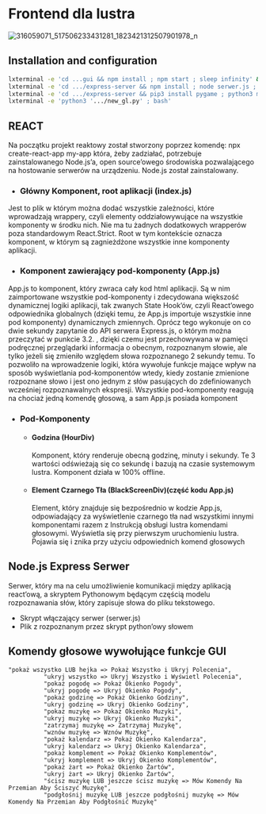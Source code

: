 # Frontend dla lustra
![316059071_517506233431281_1823421312507901978_n](https://user-images.githubusercontent.com/100734139/223771703-36d1f466-dea7-4219-92c5-b6d9382e1151.png)
## Installation and configuration
```bash
lxterminal -e 'cd ...gui && npm install ; npm start ; sleep infinity' &
lxterminal -e 'cd .../express-server && npm install ; node serwer.js ; sleep infinity' &
lxterminal -e 'cd .../express-server && pip3 install pygame ; python3 music.py ; sleep infinity' &
lxterminal -e 'python3 '.../new_gl.py' ; bash'
```
## REACT
Na początku projekt reaktowy został stworzony poprzez komendę:
npx create-react-app my-app
która, żeby zadziałać, potrzebuje zainstalowanego Node.js’a, open source’owego środowiska pozwalającego na hostowanie serwerów na urządzeniu. Node.js został zainstalowany.
* ### Główny Komponent, root aplikacji (index.js)
Jest to plik w którym można dodać wszystkie zależności, które wprowadzają wrappery, czyli elementy oddziałowywujące na wszystkie komponenty w środku nich. Nie ma tu żadnych dodatkowych wrapperów poza standardowym React.Strict.
Root w tym kontekście oznacza komponent, w którym są zagnieżdżone wszystkie inne komponenty aplikacji.

* ### Komponent zawierający pod-komponenty (App.js)
App.js to komponent, który zwraca cały kod html aplikacji.
Są w nim zaimportowane wszystkie pod-komponenty i zdecydowana większość dynamicznej logiki aplikacji, tak zwanych State Hook’ów, czyli React’owego odpowiednika globalnych (dzięki temu, że App.js importuje wszystkie inne pod komponenty) dynamicznych zmiennych. Oprócz tego wykonuje on co dwie sekundy zapytanie do API serwera Express.js, o którym można przeczytać w punkcie 3.2. , dzięki czemu jest przechowywana w pamięci podręcznej przeglądarki informacja o obecnym, rozpoznanym słowie, ale tylko jeżeli się zmieniło względem słowa rozpoznanego 2 sekundy temu. To pozwoliło na wprowadzenie logiki, która wywołuje funkcje mające wpływ na sposób wyświetlania pod-komponentów wtedy, kiedy zostanie zmienione rozpoznane słowo i jest ono jednym z słów pasujących do zdefiniowanych wcześniej rozpoznawalnych ekspresji. Wszystkie pod-komponenty reagują na chociaż jedną komendę głosową, a sam App.js posiada komponent

* ### Pod-Komponenty
  + #### Godzina (HourDiv)
    Komponent, który renderuje obecną godzinę, minuty i sekundy. Te 3 wartości odświeżają się co sekundę i bazują na czasie systemowym lustra. Komponent działa w 100% offline.
  + #### Element Czarnego Tła (BlackScreenDiv)(część kodu App.js)
    Element, który znajduje się bezpośrednio w kodzie App.js, odpowiadający za wyświetlenie czarnego tła nad wszystkimi innymi komponentami razem z Instrukcją obsługi lustra komendami głosowymi. Wyświetla się przy pierwszym uruchomieniu lustra. Pojawia się i znika przy użyciu odpowiednich komend głosowych 

## Node.js  Express Serwer
Serwer, który ma na celu umożliwienie komunikacji między aplikacją react’ową, a skryptem Pythonowym będącym częścią modelu rozpoznawania słów, który zapisuje słowa do pliku tekstowego.
* Skrypt włączający serwer (serwer.js)
* Plik z rozpoznanym przez skrypt python’owy słowem
## Komendy głosowe wywołujące funkcje GUI
```
"pokaż wszystko LUB hejka => Pokaż Wszystko i Ukryj Polecenia",
          "ukryj wszystko => Ukryj Wszystko i Wyświetl Polecenia",
          "pokaż pogodę => Pokaż Okienko Pogody",
          "ukryj pogodę => Ukryj Okienko Pogody",
          "pokaż godzinę => Pokaż Okienko Godziny",
          "ukryj godzinę => Ukryj Okienko Godziny",
          "pokaż muzykę => Pokaż Okienko Muzyki",
          "ukryj muzykę => Ukryj Okienko Muzyki",
          "zatrzymaj muzykę => Zatrzymaj Muzykę",
          "wznów muzykę => Wznów Muzykę",
          "pokaż kalendarz => Pokaż Okienko Kalendarza",
          "ukryj kalendarz => Ukryj Okienko Kalendarza",
          "pokaż komplement => Pokaż Okienko Komplementów",
          "ukryj komplement => Ukryj Okienko Komplementów",
          "pokaż żart => Pokaż Okienko Żartów",
          "ukryj żart => Ukryj Okienko Żartów",
          "ścisz muzykę LUB jeszcze ścisz muzykę => Mów Komendy Na Przemian Aby Ściszyć Muzykę",
          "podgłośnij muzykę LUB jeszcze podgłośnij muzykę => Mów Komendy Na Przemian Aby Podgłośnić Muzykę"
```

